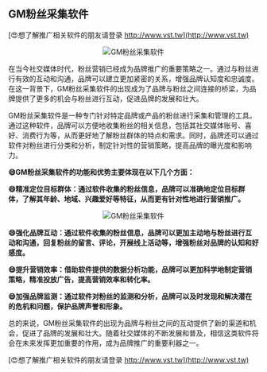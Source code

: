 ## **GM粉丝采集软件**

[😍想了解推广相关软件的朋友请登录 http://www.vst.tw](http://www.vst.tw)

 <center><img src="https://vst.tw/MP4/tuiguang/png/4.png" alt="GM粉丝采集软件"></center>

在当今社交媒体时代，粉丝营销已经成为品牌推广的重要策略之一。通过与粉丝进行有效的互动和沟通，品牌可以建立更加紧密的关系，增强品牌认知度和忠诚度。在这一背景下，GM粉丝采集软件的出现成为了品牌与粉丝之间连接的桥梁，为品牌提供了更多的机会与粉丝进行互动，促进品牌的发展和壮大。

GM粉丝采集软件是一种专门针对特定品牌或产品的粉丝进行采集和管理的工具。通过这种软件，品牌可以方便地收集粉丝的相关信息，包括其社交媒体账号、喜好、消费行为等，从而更好地了解粉丝群体的特点和需求。同时，品牌还可以通过软件对粉丝进行分类和分析，制定针对性的营销策略，提高品牌的曝光度和影响力。

**😄GM粉丝采集软件的功能和优势主要体现在以下几个方面：**

**😄精准定位目标群体：通过软件收集的粉丝信息，品牌可以准确地定位目标群体，了解其年龄、地域、兴趣爱好等特征，从而更有针对性地进行营销推广。**

 <center><img src="https://vst.tw/MP4/tuiguang/png/6.png" alt="GM粉丝采集软件"></center>

**😄强化品牌互动：通过软件收集的粉丝信息，品牌可以更加主动地与粉丝进行互动和沟通，回复粉丝的留言、评论，开展线上活动等，增强粉丝对品牌的认知和好感度。**

**😄提升营销效率：借助软件提供的数据分析功能，品牌可以更加科学地制定营销策略，精准投放广告，提高营销效率和转化率。**

**😄加强品牌监测：通过软件对粉丝的监测和分析，品牌可以及时发现和解决潜在的危机和问题，保护品牌声誉和形象。**

总的来说，GM粉丝采集软件的出现为品牌与粉丝之间的互动提供了新的渠道和机会，促进了品牌的发展和壮大。随着社交媒体的不断发展和普及，相信这类软件将会在未来发挥更加重要的作用，成为品牌推广的重要利器之一。

[😍想了解推广相关软件的朋友请登录 http://www.vst.tw](http://www.vst.tw)



